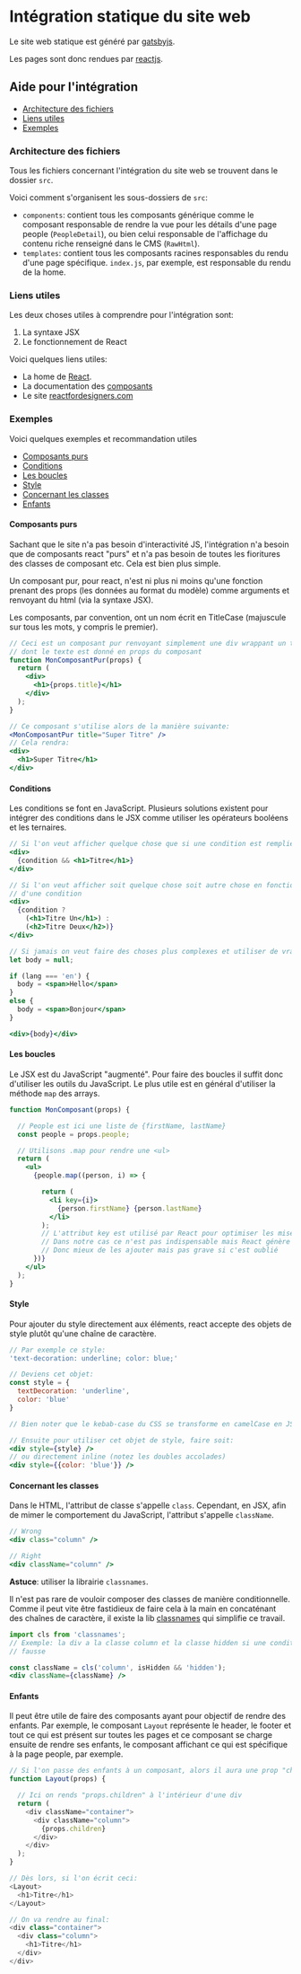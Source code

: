 # Intégration statique du site web

Le site web statique est généré par [gatsbyjs](https://www.gatsbyjs.org/).

Les pages sont donc rendues par [reactjs](https://reactjs.org/).

## Aide pour l'intégration

* [Architecture des fichiers](#architecture-des-fichiers)
* [Liens utiles](#liens-utiles)
* [Exemples](#exemples)

### Architecture des fichiers

Tous les fichiers concernant l'intégration du site web se trouvent dans le dossier `src`.

Voici comment s'organisent les sous-dossiers de `src`:

* `components`: contient tous les composants générique comme le composant responsable de rendre la vue pour les détails d'une page people (`PeopleDetail`), ou bien celui responsable de l'affichage du contenu riche renseigné dans le CMS (`RawHtml`).
* `templates`: contient tous les composants racines responsables du rendu d'une page spécifique. `index.js`, par exemple, est responsable du rendu de la home.

### Liens utiles

Les deux choses utiles à comprendre pour l'intégration sont:

1. La syntaxe JSX
2. Le fonctionnement de React

Voici quelques liens utiles:

* La home de [React](https://reactjs.org/).
* La documentation des [composants](https://reactjs.org/docs/components-and-props.html)
* Le site [reactfordesigners.com](https://reactfordesigners.com/)

### Exemples

Voici quelques exemples et recommandation utiles

* [Composants purs](#composants-purs)
* [Conditions](#conditions)
* [Les boucles](#les-boucles)
* [Style](#style)
* [Concernant les classes](#concernant-les-classes)
* [Enfants](#enfants)

#### Composants purs

Sachant que le site n'a pas besoin d'interactivité JS, l'intégration n'a besoin que de composants react "purs" et n'a pas besoin de toutes les fioritures des classes de composant etc. Cela est bien plus simple.

Un composant pur, pour react, n'est ni plus ni moins qu'une fonction prenant des props (les données au format du modèle) comme arguments et renvoyant du html (via la syntaxe JSX).

Les composants, par convention, ont un nom écrit en TitleCase (majuscule sur tous les mots, y compris le premier).

```jsx
// Ceci est un composant pur renvoyant simplement une div wrappant un titre
// dont le texte est donné en props du composant
function MonComposantPur(props) {
  return (
    <div>
      <h1>{props.title}</h1>
    </div>
  );
}

// Ce composant s'utilise alors de la manière suivante:
<MonComposantPur title="Super Titre" />
// Cela rendra:
<div>
  <h1>Super Titre</h1>
</div>
```

#### Conditions

Les conditions se font en JavaScript. Plusieurs solutions existent pour intégrer des conditions dans le JSX comme utiliser les opérateurs booléens et les ternaires.

```jsx
// Si l'on veut afficher quelque chose que si une condition est remplie
<div>
  {condition && <h1>Titre</h1>}
</div>

// Si l'on veut afficher soit quelque chose soit autre chose en fonction
// d'une condition
<div>
  {condition ?
    (<h1>Titre Un</h1>) :
    (<h2>Titre Deux</h2>)}
</div>

// Si jamais on veut faire des choses plus complexes et utiliser de vraies conditions
let body = null;

if (lang === 'en') {
  body = <span>Hello</span>
}
else {
  body = <span>Bonjour</span>
}

<div>{body}</div>
```

#### Les boucles

Le JSX est du JavaScript "augmenté". Pour faire des boucles il suffit donc d'utiliser les outils du JavaScript. Le plus utile est en général d'utiliser la méthode `map` des arrays.

```jsx
function MonComposant(props) {

  // People est ici une liste de {firstName, lastName}
  const people = props.people;

  // Utilisons .map pour rendre une <ul>
  return (
    <ul>
      {people.map((person, i) => {

        return (
          <li key={i}>
            {person.firstName} {person.lastName}
          </li>
        );
        // L'attribut key est utilisé par React pour optimiser les mises à jour des composants
        // Dans notre cas ce n'est pas indispensable mais React génère des warnings si il manque des key
        // Donc mieux de les ajouter mais pas grave si c'est oublié
      })}
    </ul>
  );
}
```

#### Style

Pour ajouter du style directement aux éléments, react accepte des objets de style plutôt qu'une chaîne de caractère.

```jsx
// Par exemple ce style:
'text-decoration: underline; color: blue;'

// Deviens cet objet:
const style = {
  textDecoration: 'underline',
  color: 'blue'
}

// Bien noter que le kebab-case du CSS se transforme en camelCase en JSX.

// Ensuite pour utiliser cet objet de style, faire soit:
<div style={style} />
// ou directement inline (notez les doubles accolades)
<div style={{color: 'blue'}} />
```

#### Concernant les classes

Dans le HTML, l'attribut de classe s'appelle `class`. Cependant, en JSX, afin de mimer le comportement du JavaScript, l'attribut s'appelle `className`.

```jsx
// Wrong
<div class="column" />

// Right
<div className="column" />
```

**Astuce**: utiliser la librairie `classnames`.

Il n'est pas rare de vouloir composer des classes de manière conditionnelle. Comme il peut vite être fastidieux de faire cela à la main en concaténant des chaînes de caractère, il existe la lib [classnames](https://www.npmjs.com/package/classnames) qui simplifie ce travail.

```jsx
import cls from 'classnames';
// Exemple: la div a la classe column et la classe hidden si une condition est
// fausse

const className = cls('column', isHidden && 'hidden');
<div className={className} />
```

#### Enfants

Il peut être utile de faire des composants ayant pour objectif de rendre des enfants. Par exemple, le composant `Layout` représente le header, le footer et tout ce qui est présent sur toutes les pages et ce composant se charge ensuite de rendre ses enfants, le composant affichant ce qui est spécifique à la page people, par exemple.

```js
// Si l'on passe des enfants à un composant, alors il aura une prop "children"
function Layout(props) {

  // Ici on rends "props.children" à l'intérieur d'une div
  return (
    <div className="container">
      <div className="column">
        {props.children}
      </div>
    </div>
  );
}

// Dès lors, si l'on écrit ceci:
<Layout>
  <h1>Titre</h1>
</Layout>

// On va rendre au final:
<div class="container">
  <div class="column">
    <h1>Titre</h1>
  </div>
</div>
```
